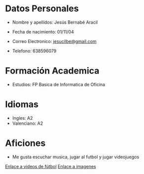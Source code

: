 # Datos Personales
* Nombre y apellidos: Jesús Bernabé Aracil

* Fecha de nacimiento: 01/11/04

* Correo Electronico: jesucilbe@gmail.com

* Telefono: 638596079

# Formación Academica

* Estudios: FP Basica de Informatica de Oficina


# Idiomas

* Ingles: A2
* Valenciano: A2

# Aficiones

* Me gusta escuchar musica, jugar al futbol y jugar videojuegos

[Enlace a videos de fútbol](videos.md)
[Enlace a imagenes](images.md)
